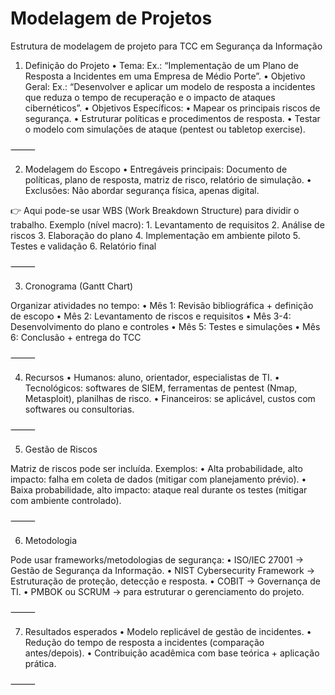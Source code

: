 # Modelagem de Projetos

Estrutura de modelagem de projeto para TCC em Segurança da Informação

1. Definição do Projeto
	•	Tema: Ex.: “Implementação de um Plano de Resposta a Incidentes em uma Empresa de Médio Porte”.
	•	Objetivo Geral: Ex.: “Desenvolver e aplicar um modelo de resposta a incidentes que reduza o tempo de recuperação e o impacto de ataques cibernéticos”.
	•	Objetivos Específicos:
	•	Mapear os principais riscos de segurança.
	•	Estruturar políticas e procedimentos de resposta.
	•	Testar o modelo com simulações de ataque (pentest ou tabletop exercise).

⸻

2. Modelagem do Escopo
	•	Entregáveis principais: Documento de políticas, plano de resposta, matriz de risco, relatório de simulação.
	•	Exclusões: Não abordar segurança física, apenas digital.

👉 Aqui pode-se usar WBS (Work Breakdown Structure) para dividir o trabalho.
Exemplo (nível macro):
	1.	Levantamento de requisitos
	2.	Análise de riscos
	3.	Elaboração do plano
	4.	Implementação em ambiente piloto
	5.	Testes e validação
	6.	Relatório final

⸻

3. Cronograma (Gantt Chart)

Organizar atividades no tempo:
	•	Mês 1: Revisão bibliográfica + definição de escopo
	•	Mês 2: Levantamento de riscos e requisitos
	•	Mês 3-4: Desenvolvimento do plano e controles
	•	Mês 5: Testes e simulações
	•	Mês 6: Conclusão + entrega do TCC

⸻

4. Recursos
	•	Humanos: aluno, orientador, especialistas de TI.
	•	Tecnológicos: softwares de SIEM, ferramentas de pentest (Nmap, Metasploit), planilhas de risco.
	•	Financeiros: se aplicável, custos com softwares ou consultorias.

⸻

5. Gestão de Riscos

Matriz de riscos pode ser incluída. Exemplos:
	•	Alta probabilidade, alto impacto: falha em coleta de dados (mitigar com planejamento prévio).
	•	Baixa probabilidade, alto impacto: ataque real durante os testes (mitigar com ambiente controlado).

⸻

6. Metodologia

Pode usar frameworks/metodologias de segurança:
	•	ISO/IEC 27001 → Gestão de Segurança da Informação.
	•	NIST Cybersecurity Framework → Estruturação de proteção, detecção e resposta.
	•	COBIT → Governança de TI.
	•	PMBOK ou SCRUM → para estruturar o gerenciamento do projeto.

⸻

7. Resultados esperados
	•	Modelo replicável de gestão de incidentes.
	•	Redução do tempo de resposta a incidentes (comparação antes/depois).
	•	Contribuição acadêmica com base teórica + aplicação prática.

⸻